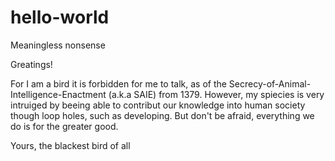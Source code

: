 # hello-world
Meaningless nonsense

Greatings!

For I am a bird it is forbidden for me to talk, as of the Secrecy-of-Animal-Intelligence-Enactment (a.k.a SAIE) from 1379.
However, my spiecies is very intruiged by beeing able to contribut our knowledge into human society though loop holes, such as developing.
But don't be afraid, everything we do is for the greater good.

Yours, the blackest bird of all
